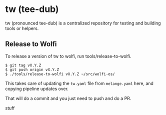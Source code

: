 # tw (tee-dub)
tw (pronounced tee-dub) is a centralized repository for testing and building
tools or helpers.

## Release to Wolfi
To release a version of tw to wolfi, run tools/release-to-wolfi.

    $ git tag vX.Y.Z
    $ git push origin vX.Y.Z
    $ ./tools/release-to-wolfi vX.Y.Z ~/src/wolfi-os/

This takes care of updating the `tw.yaml` file from `melange.yaml`
here, and copying pipeline updates over.

That will do a commit and you just need to push and do a PR.

stuff
